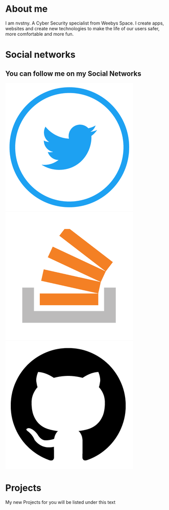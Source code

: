 # About me
I am nvstny. A Cyber Security specialist from Weebys Space. I create apps, websites and create new technologies to make the life of our users safer, more comfortable and more fun.

# Social networks
## You can follow me on my Social Networks
[![Twitter](assets/images/twitter.png)](https://twitter.com/nvstny) [![StackOverFlow](assets/images/stackoverflow.png)](https://stackoverflow.com/users/17401574/nvstny)
[![Github](assets/images/github.png)](https://github.com/nvstny) 

# Projects
My new Projects for you will be listed under this text
